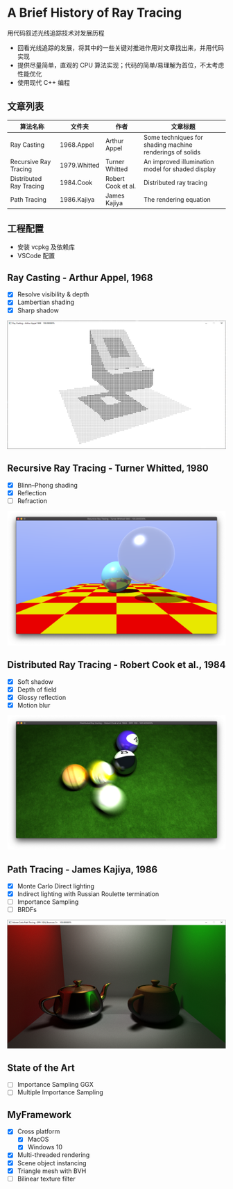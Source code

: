 # A Brief History of Ray Tracing

用代码叙述光线追踪技术对发展历程

- 回看光线追踪的发展，将其中的一些关键对推进作用对文章找出来，并用代码实现
- 提供尽量简单，直观的 CPU 算法实现；代码的简单/易理解为首位，不太考虑性能优化
- 使用现代 C++ 编程

## 文章列表

| 算法名称 | 文件夹  |  作者    |  文章标题    |
| -- | --  |  --  |  --  |
| Ray Casting |  1968.Appel   | Arthur Appel |  Some techniques for shading machine renderings of solids    |
| Recursive Ray Tracing |  1979.Whitted | Turner Whitted  |  An improved illumination model for shaded display   |
| Distributed Ray Tracing |  1984.Cook    | Robert Cook et al. | Distributed ray tracing  |
| Path Tracing |  1986.Kajiya  | James Kajiya | The rendering equation  |

## 工程配置

- 安装 vcpkg 及依赖库
- VSCode 配置

## Ray Casting - Arthur Appel, 1968

- [x] Resolve visibility & depth
- [x] Lambertian shading
- [x] Sharp shadow

![Screen Shot](./1968.Appel/images/Screen-Shot-2020-06-29.png)

## Recursive Ray Tracing - Turner Whitted, 1980

- [x] Blinn–Phong shading
- [x] Reflection
- [ ] Refraction

![Screen Shot](./1980.Whitted/images/ScreenShot-2020-05-26.png)

## Distributed Ray Tracing - Robert Cook et al., 1984

- [x] Soft shadow
- [x] Depth of field
- [x] Glossy reflection
- [x] Motion blur

![Screen Shot](./1984.Cook/images/ScreenShot-2020-05-30.png)

## Path Tracing - James Kajiya, 1986

- [x] Monte Carlo Direct lighting
- [x] Indirect lighting with Russian Roulette termination
- [ ] Importance Sampling
- [ ] BRDFs

![Screen Shot](./1986.Kajiya/images/ScreenShot-2020-06-27.png)

## State of the Art

- [ ] Importance Sampling GGX
- [ ] Multiple Importance Sampling

## MyFramework

- [x] Cross platform
    * [x] MacOS
    * [x] Windows 10
- [x] Multi-threaded rendering
- [x] Scene object instancing
- [x] Triangle mesh with BVH
- [ ] Bilinear texture filter
